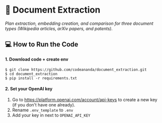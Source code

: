 # 📄 Document Extraction
*Plan extraction, embedding creation, and comparison for three document types (Wikipedia articles, arXiv papers, and patents).*

## 💻 How to Run the Code

#### 1. Download code + create env
```
$ git clone https://github.com/codeananda/document_extraction.git
$ cd document_extraction
$ pip install -r requirements.txt
```

#### 2. Set your OpenAI key

1. Go to https://platform.openai.com/account/api-keys to create a new key (if you don't have one already).
2. Rename `.env_template` to `.env`
3. Add your key in next to `OPENAI_API_KEY`

